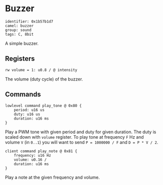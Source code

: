 # Buzzer

    identifier: 0x1b57b1d7
    camel: buzzer
    group: sound
    tags: C, 8bit

A simple buzzer.

## Registers

    rw volume = 1: u0.8 / @ intensity

The volume (duty cycle) of the buzzer.

## Commands

    lowlevel command play_tone @ 0x80 {
        period: u16 us
        duty: u16 us
        duration: u16 ms
    }

Play a PWM tone with given period and duty for given duration.
The duty is scaled down with `volume` register.
To play tone at frequency `F` Hz and volume `V` (in `0..1`) you will want
to send `P = 1000000 / F` and `D = P * V / 2`.

    client command play_note @ 0x81 {
        frequency: u16 Hz
        volume: u0.16 /
        duration: u16 ms
    }

Play a note at the given frequency and volume.